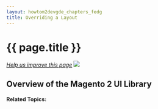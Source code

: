 ```yaml
---
layout: howtom2devgde_chapters_fedg
title: Overriding a Layout
---
```

 
<h1 id="layout_override">{{ page.title }}</h1>

<p><a href="{{ site.githuburl }}guides/m2fedg/v1.0.0.0/layout/layout-override.md" target="_blank"><em>Help us improve this page</em></a>&nbsp;<img src="{{ site.baseurl }}common/images/newWindow.gif"/></p>

<h2 id="fedg_using-ui-lib_overview">Overview of the Magento 2 UI Library</h2>




#### Related Topics:


